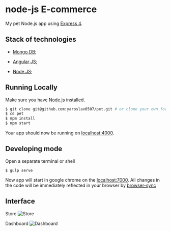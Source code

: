 # node-js E-commerce

My pet Node.js app using [Express 4](http://expressjs.com/).

## Stack of technologies
- [Mongo DB](https://www.mongodb.org/);
- [Angular JS](https://angularjs.org/);

- [Node JS](https://nodejs.org/);


## Running Locally

Make sure you have [Node.js](http://nodejs.org/) installed.

```sh
$ git clone git@github.com:yaroslav0507/pet.git # or clone your own fork
$ cd pet
$ npm install
$ npm start
```

Your app should now be running on [localhost:4000](http://localhost:4000/).

## Developing mode

Open a separate terminal or shell
```
$ gulp serve

```
Now app will start in google chrome on the [localhost:7000](http://localhost:7000/).
All changes in the code will be immediately reflected in your browser by [browser-sync](http://browsersync.io/)

## Interface
Store
![Store](https://www.dropbox.com/s/tsws3n3b1o07h9g/pet_front.png?dl=1)

Dashboard
![Dashboard](https://www.dropbox.com/s/ptouaxtgml4rw59/pet_back.png?dl=1)

